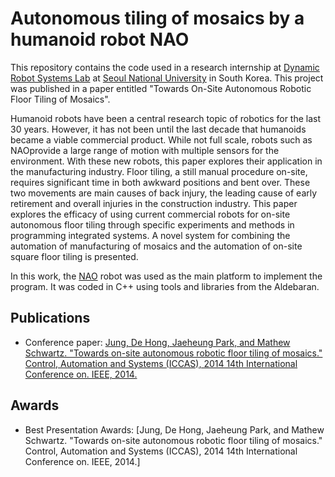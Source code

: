 # Autonomous tiling of mosaics by a humanoid robot NAO

This repository contains the code used in a research internship at [Dynamic Robot Systems Lab](http://dyros.snu.ac.kr) at [Seoul National University](http://www.useoul.edu) in South Korea. This project was published in a paper entitled "Towards On-Site Autonomous Robotic Floor Tiling of Mosaics".

Humanoid robots have been a central research topic of robotics for the last 30 years. However, it has not been until the last decade that humanoids became a viable commercial product. While not full scale, robots such as NAOprovide a large range of motion with multiple sensors for the environment. With these new robots, this paper explores their application in the manufacturing industry. Floor tiling, a still manual procedure on-site, requires significant time in both awkward positions and bent over. These two movements are main causes of back injury, the leading cause of early retirement and overall injuries in the construction industry. This paper explores the efficacy of using current commercial robots for on-site autonomous floor tiling through specific experiments and methods in programming integrated systems. A novel system for combining the automation of manufacturing of mosaics and the automation of on-site square floor tiling is presented.

In this work, the [NAO](https://www.ald.softbankrobotics.com/en/cool-robots/nao) robot was used as the main platform to implement the program. It was coded in C++ using tools and libraries from the Aldebaran. 

## Publications
* Conference paper: [Jung, De Hong, Jaeheung Park, and Mathew Schwartz. "Towards on-site autonomous robotic floor tiling of mosaics." Control, Automation and Systems (ICCAS), 2014 14th International Conference on. IEEE, 2014.](http://ieeexplore.ieee.org/xpl/login.jsp?tp=&arnumber=6987959&url=http%3A%2F%2Fieeexplore.ieee.org%2Fiel7%2F6971252%2F6987542%2F06987959.pdf)

## Awards
* Best Presentation Awards: [Jung, De Hong, Jaeheung Park, and Mathew Schwartz. "Towards on-site autonomous robotic floor tiling of mosaics." Control, Automation and Systems (ICCAS), 2014 14th International Conference on. IEEE, 2014.]
